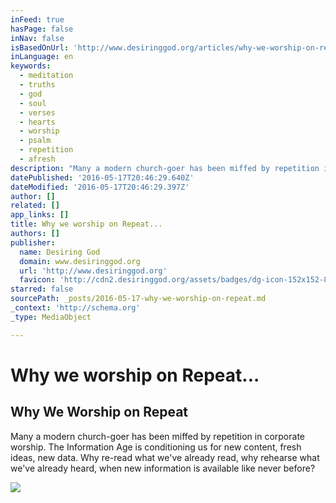 ```yaml
---
inFeed: true
hasPage: false
inNav: false
isBasedOnUrl: 'http://www.desiringgod.org/articles/why-we-worship-on-repeat'
inLanguage: en
keywords:
  - meditation
  - truths
  - god
  - soul
  - verses
  - hearts
  - worship
  - psalm
  - repetition
  - afresh
description: "Many a modern church-goer has been miffed by repetition in corporate worship. The Information Age is conditioning us for new content, fresh ideas, new data. Why re-read what we've already read, why rehearse what we've already heard, when new information is available like never before?"
datePublished: '2016-05-17T20:46:29.640Z'
dateModified: '2016-05-17T20:46:29.397Z'
author: []
related: []
app_links: []
title: Why we worship on Repeat...
authors: []
publisher:
  name: Desiring God
  domain: www.desiringgod.org
  url: 'http://www.desiringgod.org'
  favicon: 'http://cdn2.desiringgod.org/assets/badges/dg-icon-152x152-86eef022b0098acffb7bede4e3b6d4c41078103557c7ba2608c51fd4a6f84edc.png'
starred: false
sourcePath: _posts/2016-05-17-why-we-worship-on-repeat.md
_context: 'http://schema.org'
_type: MediaObject

---
```

# Why we worship on Repeat...

<article style=""><h1>Why We Worship on Repeat</h1><p>Many a modern church-goer has been miffed by repetition in corporate worship. The Information Age is conditioning us for new content, fresh ideas, new data. Why re-read what we've already read, why rehearse what we've already heard, when new information is available like never before?</p><img src="http://image.desiringgod.org/why-we-worship-on-repeat-nmbe4zug-en/landscape/medium_why-we-worship-on-repeat-nmbe4zug.jpg?1459457902" /></article>